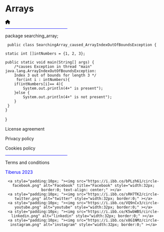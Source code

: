 # Arrays

[<svg xmlns="http://www.w3.org/2000/svg" height="1em" viewBox="0 0 576 512"><!--! Font Awesome Free 6.4.0 by @fontawesome - https://fontawesome.com License - https://fontawesome.com/license (Commercial License) Copyright 2023 Fonticons, Inc. --><path d="M575.8 255.5c0 18-15 32.1-32 32.1h-32l.7 160.2c0 2.7-.2 5.4-.5 8.1V472c0 22.1-17.9 40-40 40H456c-1.1 0-2.2 0-3.3-.1c-1.4 .1-2.8 .1-4.2 .1H416 392c-22.1 0-40-17.9-40-40V448 384c0-17.7-14.3-32-32-32H256c-17.7 0-32 14.3-32 32v64 24c0 22.1-17.9 40-40 40H160 128.1c-1.5 0-3-.1-4.5-.2c-1.2 .1-2.4 .2-3.6 .2H104c-22.1 0-40-17.9-40-40V360c0-.9 0-1.9 .1-2.8V287.6H32c-18 0-32-14-32-32.1c0-9 3-17 10-24L266.4 8c7-7 15-8 22-8s15 2 21 7L564.8 231.5c8 7 12 15 11 24z"/></svg>](https://tundetubo.github.io)

<hr style="width:200; background-color: blue;">

  package searching_array;

     public class SearchingArray_caused_ArrayIndexOutOfBoundsException {
	
	static int []intNumbers = {1, 2, 3};

	public static void main(String[] args) {
		/*causes Exception in thread "main" java.lang.ArrayIndexOutOfBoundsException: 
		Index 3 out of bounds for length 3 */
		 for(int i : intNumbers){
		if(intNumbers[i]== 4){
			System.out.println(4+" is present");
		}else {
			System.out.println(4+" is not present");
		}
	 }
	}	 
}

<div class="footer">
 
  <p>License agreement</p>
  <p>Privacy policy</p>
  <p>Cookies policy</p>
  <hr style="width:200; background-color: blue;">
   <p>Terms and conditions</p><p style="color:blue;">Tiberus 2023</p>

<div style="text-align: center">

    <a style="padding:10px; "><img src="https://i.ibb.co/bPLzh61/circle-facebook.png" alt="Facebook" title="Facebook" style="width:32px; border:0; text-align: center;" ></a>  
    <a style="padding:10px; "><img src="https://i.ibb.co/sRH7TK2/circle-twitter.png" alt="twitter" style="width:32px; border:0;" ></a>
    <a style="padding:10px; "><img src="https://i.ibb.co/VQ9nCv3/circle-youtube.png" alt="youtube" style="width:32px; border:0;" ></a>
    <a style="padding:10px; "><img src="https://i.ibb.co/K5wbWBS/circle-linkedin.png" alt="linkedin" style="width:32px; border:0;" ></a> 
    <a style="padding:10px; "><img src="https://i.ibb.co/x8G1NMz/circle-instagram.png" alt="instagram" style="width:32px; border:0;" ></a>
 </div>
</div>